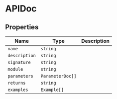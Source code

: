 # APIDoc

## Properties

| Name | Type | Description |
|------|------|-------------|
| `name` | `string` |  |
| `description` | `string` |  |
| `signature` | `string` |  |
| `module` | `string` |  |
| `parameters` | `ParameterDoc[]` |  |
| `returns` | `string` |  |
| `examples` | `Example[]` |  |

